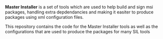 **Master Installer** is a set of tools which are used to help build and sign msi packages, handling extra depdendancies and making it easiter to produce packages using xml configuration files.

This repository contains the code for the Master Installer tools as well as the configurations that are used to produce the packages for many SIL tools
